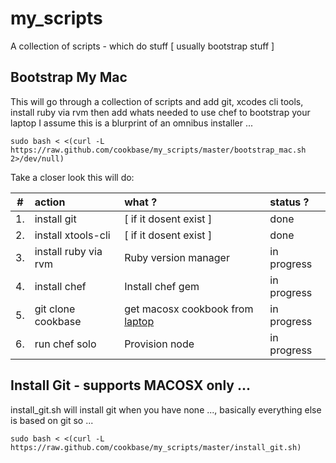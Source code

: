 my_scripts
==========

A collection of scripts - which do stuff [ usually bootstrap stuff ]


Bootstrap My Mac
----------------
  This will go through a collection of scripts and add git, xcodes cli tools, 
  install ruby via rvm then add whats needed to use chef to bootstrap your laptop
  I assume this is a blurprint of an omnibus installer ...

	sudo bash < <(curl -L https://raw.github.com/cookbase/my_scripts/master/bootstrap_mac.sh 2>/dev/null)

  Take a closer look this will do:

| #  | action      | what ?                  | status ? |
|:--:|:------------|:------------------------|:---------|
| 1. | install git | [ if it dosent exist ]  | done     |
| 2. | install xtools-cli | [ if it dosent exist ]  | done     |
| 3. | install ruby via rvm | Ruby version manager | in progress |
| 4. | install chef | Install chef gem | in progress |
| 5. | git clone cookbase | get macosx cookbook from [laptop][1] | in progress |
| 6. | run chef solo | Provision node | in progress |


Install Git - supports MACOSX only ...
-----------
install_git.sh will install git when you have none ..., basically everything else is based on git so ...
  
    sudo bash < <(curl -L https://raw.github.com/cookbase/my_scripts/master/install_git.sh)





[1]: https://github.com/cookbase/laptop 
